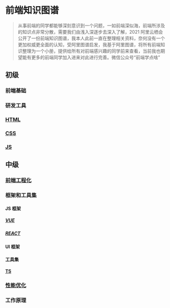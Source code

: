 # 前端知识图谱

> 从事前端的同学都能够深刻意识到一个问题，一如前端深似海，前端所涉及的知识点非常分散，需要我们由浅入深逐步去深入了解，2021 阿里云栖会公开了一份前端知识图谱，我本人此前一直在整理相关资料，奈何没有一个更加权威更全面的认知，受阿里图谱启发，我基于阿里图谱，将所有前端知识整理为一个小册，提供给所有对前端感兴趣的同学前来查看，当前我也期望能有更多的前端同学加入进来对此进行完善。微信公众号“前端学点啥”

## 初级

### 前端基础

### 研发工具

### [HTML](./docs/初级/HTML/前端学点啥-HTML疑难点总结.md)

### [CSS](./docs/初级/CSS/前端学点啥-CSS疑难点总结.md)

### [JS](./docs/初级/JS/前端学点啥-JS疑难点总结.md)

## 中级

### [前端工程化](./docs/中级/前端工程化/前端学点啥-前端工程化疑难点总结.md)

### 框架和工具集

#### JS 框架

##### [VUE](./docs/中级/框架/VUE/前端学点啥-VUE疑难点总结.md)

##### [REACT](./docs/中级/框架/REACT/前端学点啥-REACT疑难点总结.md)

#### UI 框架

#### 工具集

#### [TS](./docs/中级/框架/TS/前端学点啥-TS疑难点总结.md)

### [性能优化](./docs/中级/性能优化/前端学点啥-前端性能优化疑难点总结.md)

### 工作原理
